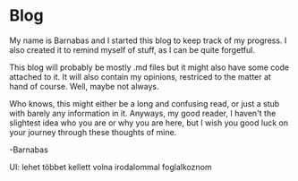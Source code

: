 # Blog
My name is Barnabas and I started this blog to keep track of my progress. I also created it to remind myself of stuff, as I can be quite forgetful.  

This blog will probably be mostly .md files but it might also have some code attached to it. It will also contain my opinions, restriced to the matter at hand of course. Well, maybe not always.  

Who knows, this might either be a long and confusing read, or just a stub with barely any information in it. Anyways, my good reader, I haven't the slightest idea who you are or why you are here, but I wish you good luck on your journey through these thoughts of mine. 

-Barnabas

UI: lehet többet kellett volna irodalommal foglalkoznom
